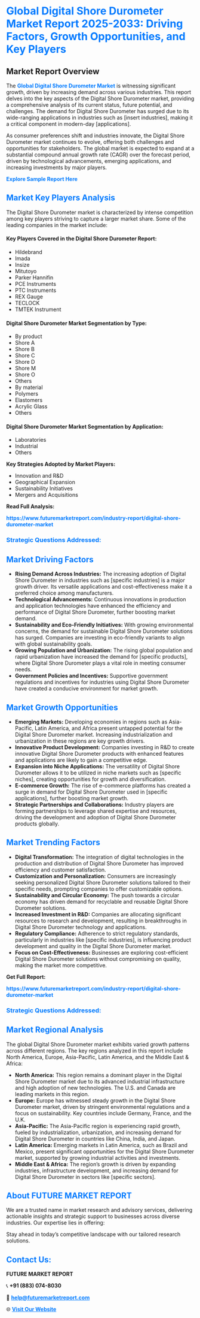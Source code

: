 <h1 style="color: #007BFF;">Global Digital Shore Durometer Market Report 2025-2033: Driving Factors, Growth Opportunities, and Key Players</h1>

<section id="overview">
<h2>Market Report Overview</h2>
<p>The <a href="https://www.futuremarketreport.com/industry-report/digital-shore-durometer-market" style="color: #007BFF; text-decoration: none;"><strong>Global Digital Shore Durometer Market</strong></a> is witnessing significant growth, driven by increasing demand across various industries. This report delves into the key aspects of the Digital Shore Durometer market, providing a comprehensive analysis of its current status, future potential, and challenges. The demand for Digital Shore Durometer has surged due to its wide-ranging applications in industries such as [insert industries], making it a critical component in modern-day [applications].</p>
<p>As consumer preferences shift and industries innovate, the Digital Shore Durometer market continues to evolve, offering both challenges and opportunities for stakeholders. The global market is expected to expand at a substantial compound annual growth rate (CAGR) over the forecast period, driven by technological advancements, emerging applications, and increasing investments by major players.</p>
</section>

<section id="overview">
<p><a href="https://www.futuremarketreport.com/request-sample/reportId=108099" style="color: #007BFF; text-decoration: none;"><strong>Explore Sample Report Here</strong></a></p>
</section>

<section id="key-players">
<h2 style="color: #007BFF;">Market Key Players Analysis</h2>
<p>The Digital Shore Durometer market is characterized by intense competition among key players striving to capture a larger market share. Some of the leading companies in the market include:</p>
<h4>Key Players Covered in the Digital Shore Durometer Report:</h4>
<ul><li>Hildebrand</li><li>Imada</li><li>Insize</li><li>Mitutoyo</li><li>Parker Hannifin</li><li>PCE Instruments</li><li>PTC Instruments</li><li>REX Gauge</li><li>TECLOCK</li><li>TMTEK Instrument</li></ul>
<h4>Digital Shore Durometer Market Segmentation by Type:</h4>
<ul><li>By product</li><li>Shore A</li><li>Shore B</li><li>Shore C</li><li>Shore D</li><li>Shore M</li><li>Shore O</li><li>Others</li><li>By material</li><li>Polymers</li><li>Elastomers</li><li>Acrylic Glass</li><li>Others</li></ul>

<h4>Digital Shore Durometer Market Segmentation by Application:</h4>
<ul><li>Laboratories</li><li>Industrial</li><li>Others</li></ul>
<p><strong>Key Strategies Adopted by Market Players:</strong></p>
<ul>
<li>Innovation and R&D</li>
<li>Geographical Expansion</li>
<li>Sustainability Initiatives</li>
<li>Mergers and Acquisitions</li>
</ul>
</section>

<section>
<p><strong>Read Full Analysis: </strong></p><a href="https://www.futuremarketreport.com/industry-report/digital-shore-durometer-market" style="color: #007BFF; text-decoration: none;"><strong>https://www.futuremarketreport.com/industry-report/digital-shore-durometer-market</strong></a>
<h3 style="color: #007BFF;">Strategic Questions Addressed:</h3>
</section>

<section id="driving-factors">
<h2 style="color: #007BFF;">Market Driving Factors</h2>
<ul>
<li><strong>Rising Demand Across Industries:</strong> The increasing adoption of Digital Shore Durometer in industries such as [specific industries] is a major growth driver. Its versatile applications and cost-effectiveness make it a preferred choice among manufacturers.</li>
<li><strong>Technological Advancements:</strong> Continuous innovations in production and application technologies have enhanced the efficiency and performance of Digital Shore Durometer, further boosting market demand.</li>
<li><strong>Sustainability and Eco-Friendly Initiatives:</strong> With growing environmental concerns, the demand for sustainable Digital Shore Durometer solutions has surged. Companies are investing in eco-friendly variants to align with global sustainability goals.</li>
<li><strong>Growing Population and Urbanization:</strong> The rising global population and rapid urbanization have increased the demand for [specific products], where Digital Shore Durometer plays a vital role in meeting consumer needs.</li>
<li><strong>Government Policies and Incentives:</strong> Supportive government regulations and incentives for industries using Digital Shore Durometer have created a conducive environment for market growth.</li>
</ul>
</section>

<section id="growth-opportunities">
<h2 style="color: #007BFF;">Market Growth Opportunities</h2>
<ul>
<li><strong>Emerging Markets:</strong> Developing economies in regions such as Asia-Pacific, Latin America, and Africa present untapped potential for the Digital Shore Durometer market. Increasing industrialization and urbanization in these regions are key growth drivers.</li>
<li><strong>Innovative Product Development:</strong> Companies investing in R&D to create innovative Digital Shore Durometer products with enhanced features and applications are likely to gain a competitive edge.</li>
<li><strong>Expansion into Niche Applications:</strong> The versatility of Digital Shore Durometer allows it to be utilized in niche markets such as [specific niches], creating opportunities for growth and diversification.</li>
<li><strong>E-commerce Growth:</strong> The rise of e-commerce platforms has created a surge in demand for Digital Shore Durometer used in [specific applications], further boosting market growth.</li>
<li><strong>Strategic Partnerships and Collaborations:</strong> Industry players are forming partnerships to leverage shared expertise and resources, driving the development and adoption of Digital Shore Durometer products globally.</li>
</ul>
</section>

<section id="trending-factors">
<h2 style="color: #007BFF;">Market Trending Factors</h2>
<ul>
<li><strong>Digital Transformation:</strong> The integration of digital technologies in the production and distribution of Digital Shore Durometer has improved efficiency and customer satisfaction.</li>
<li><strong>Customization and Personalization:</strong> Consumers are increasingly seeking personalized Digital Shore Durometer solutions tailored to their specific needs, prompting companies to offer customizable options.</li>
<li><strong>Sustainability and Circular Economy:</strong> The push towards a circular economy has driven demand for recyclable and reusable Digital Shore Durometer solutions.</li>
<li><strong>Increased Investment in R&D:</strong> Companies are allocating significant resources to research and development, resulting in breakthroughs in Digital Shore Durometer technology and applications.</li>
<li><strong>Regulatory Compliance:</strong> Adherence to strict regulatory standards, particularly in industries like [specific industries], is influencing product development and quality in the Digital Shore Durometer market.</li>
<li><strong>Focus on Cost-Effectiveness:</strong> Businesses are exploring cost-efficient Digital Shore Durometer solutions without compromising on quality, making the market more competitive.</li>
</ul>
</section>

<section>
<p><strong>Get Full Report: </strong></p><a href="https://www.futuremarketreport.com/industry-report/digital-shore-durometer-market" style="color: #007BFF; text-decoration: none;"><strong>https://www.futuremarketreport.com/industry-report/digital-shore-durometer-market</strong></a>
<h3 style="color: #007BFF;">Strategic Questions Addressed:</h3>
</section>


<section id="regional-analysis">
<h2 style="color: #007BFF;">Market Regional Analysis</h2>
<p>The global Digital Shore Durometer market exhibits varied growth patterns across different regions. The key regions analyzed in this report include North America, Europe, Asia-Pacific, Latin America, and the Middle East & Africa:</p>
<ul>
<li><strong>North America:</strong> This region remains a dominant player in the Digital Shore Durometer market due to its advanced industrial infrastructure and high adoption of new technologies. The U.S. and Canada are leading markets in this region.</li>
<li><strong>Europe:</strong> Europe has witnessed steady growth in the Digital Shore Durometer market, driven by stringent environmental regulations and a focus on sustainability. Key countries include Germany, France, and the U.K.</li>
<li><strong>Asia-Pacific:</strong> The Asia-Pacific region is experiencing rapid growth, fueled by industrialization, urbanization, and increasing demand for Digital Shore Durometer in countries like China, India, and Japan.</li>
<li><strong>Latin America:</strong> Emerging markets in Latin America, such as Brazil and Mexico, present significant opportunities for the Digital Shore Durometer market, supported by growing industrial activities and investments.</li>
<li><strong>Middle East & Africa:</strong> The region’s growth is driven by expanding industries, infrastructure development, and increasing demand for Digital Shore Durometer in sectors like [specific sectors].</li>
</ul>
</section>

<footer>
<h2 style="color: #007BFF;">About FUTURE MARKET REPORT</h2>
<p>We are a trusted name in market research and advisory services, delivering actionable insights and strategic support to businesses across diverse industries. Our expertise lies in offering:</p>

<p>Stay ahead in today’s competitive landscape with our tailored research solutions.</p>

<h2 style="color: #007BFF;">Contact Us:</h2>
<p><strong>FUTURE MARKET REPORT</strong></p>
<p>📞 <strong>+91 (883) 074-8030</strong></p>
<p>📧 <strong><a href="mailto:help@futuremarketreport.com" style="color: #007BFF;">help@futuremarketreport.com</a></strong></p>
<p>🌐 <strong><a href="https://www.futuremarketreport.com/" style="color: #007BFF;">Visit Our Website</a></strong></p>
</footer>